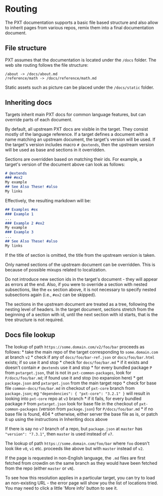 # Routing

The PXT documentation supports a basic file based structure and also allow to inherit pages from various repos, remix them into a final documentation document.

## File structure

PXT assumes that the documentation is located under the `/docs` folder. The web site routing follows the file structure:

    /about -> /docs/about.md
    /reference/math -> /docs/reference/math.md
    

Static assets such as picture can be placed under the `/docs/static` folder.

## Inheriting docs

Targets inherit main PXT docs for common language features, but can override parts of each document.

By default, all upstream PXT docs are visible in the target. They consist mostly of the language reference. If a target defines a document with a name matching an upstream document, the target's version will be used. If the target's version includes macro ```# @extends```, then the upstream version will be used as base and sections in it overridden.

Sections are overridden based on matching their ids. For example, a target's version of the document above can look as follows:

```markdown
# @​extends
### #ex2
My example
## See Also These! #also
My links
```

Effectively, the resulting markdown will be:

```markdown
## Examples #ex
### Example 1
...
### Example 2 #ex2
My example
### Example 3
...
## See Also These! #also
My links
```

If the title of section is omitted, the title from the upstream version is taken.

Only named sections of the upstream document can be overridden. This is because of possible mixups related to localization.

Do not introduce new section ids in the target's document - they will appear as errors at the end. Also, if you were to override a section with nested subsections, like the `ex` section above, it is not necessary to specify nested subsections again (i.e., `#ex2` can be skipped).

The sections in the upstream document are treated as a tree, following the nesting level of headers. In the target document, sections stretch from the beginning of a section with id, until the next section with id starts, that is the tree structure is not required.

## Docs file lookup

The lookup of path `https://some.domain.com/v2/foo/bar` proceeds as follows: * take the main repo of the target corresponding to `some.domain.com` at branch `v2` * check if any of `docs/foo/bar-ref.json` or `docs/foo/bar.html` exists; if so use it and stop * check for `docs/foo/bar.md` * if it exists and doesn't contain `# @extends` use it and stop * for every bundled package `P` from `pxtarget.json`, that is not in `pxt-common-packages`, look for `P/docs/foo/bar.md`; if found use it and stop (no expansion here) * get `package.json` and `pxtarget.json` from the main target repo * check for base file `common-docs/foo/bar.md` in checkout of `pxt-core` branch from `package.json`; eg `"dependencies": { "pxt-core": "3.2.1" }` will result in looking into `pxt-core` repo at `v3` branch * if it fails, for every bundled package `P` from `pxtarget.json` look for base file in the checkout of `pxt-common-packages` (version from `package.json`) for `P/docs/foo/bar.md` * if no base file is found, 404 * otherwise, either server the base file as is, or patch it up using the instructions in Inheriting docs above

If there is say no `v7` branch of a repo, but `package.json` at `master` has `"version": "7.3.1"`, then `master` is used instead of `v7`.

The lookup of path `https://some.domain.com/foo/bar` where `foo` doesn't look like `v0`, `v1` etc. proceeds like above but with `master` instead of `v2`.

If the page is requested in non-English language, the `.md` files are first fetched from crowdin on the same branch as they would have been fetched from the repo (either `master` or `vN`).

To see how this resolution applies in a particular target, you can try to load an non-existing URL - the error page will show you the list of locations tried. You may need to click a little 'More info' button to see it.